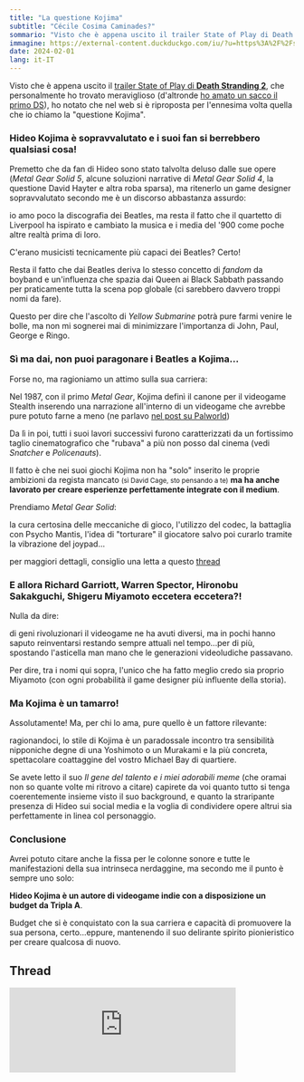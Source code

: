 ```yaml
---
title: "La questione Kojima"
subtitle: "Cécile Cosima Caminades?"
sommario: "Visto che è appena uscito il trailer State of Play di Death Stranding 2, che personalmente ho trovato meraviglioso (d'altronde ho amato un sacco il primo DS..."
immagine: https://external-content.duckduckgo.com/iu/?u=https%3A%2F%2Fstatic1.thegamerimages.com%2Fwordpress%2Fwp-content%2Fuploads%2F2019%2F12%2FHideo-kojima-standing-next-to-kojima-productions-logo.jpg
date: 2024-02-01
lang: it-IT
---
```


Visto che è appena uscito il [trailer State of Play di **Death Stranding 2**](https://www.youtube.com/watch?v=6cs-A1rNvEE), che personalmente ho trovato meraviglioso (d'altronde [ho amato un sacco il primo DS](/posts/ita/death-stranding-recensione/)), ho notato che nel web si è riproposta per l'ennesima volta quella che io chiamo la "questione Kojima".

### Hideo Kojima è sopravvalutato e i suoi fan si berrebbero qualsiasi cosa!

Premetto che da fan di Hideo sono stato talvolta deluso dalle sue opere (_Metal Gear Solid 5_, alcune soluzioni narrative di _Metal Gear Solid 4_, la questione David Hayter e altra roba sparsa), ma ritenerlo un game designer sopravvalutato secondo me è un discorso abbastanza assurdo:

io amo poco la discografia dei Beatles, ma resta il fatto che il quartetto di Liverpool ha ispirato e cambiato la musica e i media del '900 come poche altre realtà prima di loro.

C'erano musicisti tecnicamente più capaci dei Beatles? Certo!

Resta il fatto che dai Beatles deriva lo stesso concetto di _fandom_ da boyband e un'influenza che spazia dai Queen ai Black Sabbath passando per praticamente tutta la scena pop globale (ci sarebbero davvero troppi nomi da fare).

Questo per dire che l'ascolto di _Yellow Submarine_ potrà pure farmi venire le bolle, ma non mi sognerei mai di minimizzare l'importanza di John, Paul, George e Ringo.

### Sì ma dai, non puoi paragonare i Beatles a Kojima...

Forse no, ma ragioniamo un attimo sulla sua carriera: 

Nel 1987, con il primo _Metal Gear_, Kojima definì il canone per il videogame Stealth inserendo una narrazione all'interno di un videogame che avrebbe pure potuto farne a meno (ne parlavo [nel post su Palworld](/posts/ita/palworld))

Da lì in poi, tutti i suoi lavori successivi furono caratterizzati da un fortissimo taglio cinematografico che "rubava" a più non posso dal cinema (vedi _Snatcher_ e _Policenauts_). 

Il fatto è che nei suoi giochi Kojima non ha "solo" inserito le proprie ambizioni da regista mancato <small>(sì David Cage, sto pensando a te)</small> **ma ha anche lavorato per creare esperienze perfettamente integrate con il medium**.

Prendiamo _Metal Gear Solid_:

la cura certosina delle meccaniche di gioco, l'utilizzo del codec, la battaglia con Psycho Mantis, l'idea di "torturare" il giocatore salvo poi curarlo tramite la vibrazione del joypad...

per maggiori dettagli, consiglio una letta a questo [thread](https://www.resetera.com/threads/metal-gear-solid-1-and-immersing-a-player-through-torture.15116/)

### E allora Richard Garriott, Warren Spector, Hironobu Sakakguchi, Shigeru Miyamoto eccetera eccetera?!

Nulla da dire: 

di geni rivoluzionari il videogame ne ha avuti diversi, ma in pochi hanno saputo reinventarsi restando sempre attuali nel tempo...per di più, spostando l'asticella man mano che le generazioni videoludiche passavano. 

Per dire, tra i nomi qui sopra, l'unico che ha fatto meglio credo sia proprio Miyamoto (con ogni probabilità il game designer più influente della storia).

### Ma Kojima è un tamarro!

Assolutamente! Ma, per chi lo ama, pure quello è un fattore rilevante:

ragionandoci, lo stile di Kojima è un paradossale incontro tra sensibilità nipponiche degne di una Yoshimoto o un Murakami e la più concreta, spettacolare coattaggine del vostro Michael Bay di quartiere.

Se avete letto il suo _Il gene del talento e i miei adorabili meme_ (che oramai non so quante volte mi ritrovo a citare) capirete da voi quanto tutto si tenga coerentemente insieme visto il suo background, e quanto la straripante presenza di Hideo sui social media e la voglia di condividere opere altrui sia perfettamente in linea col personaggio.

### Conclusione

Avrei potuto citare anche la fissa per le colonne sonore e tutte le manifestazioni della sua intrinseca nerdaggine, ma secondo me il punto è sempre uno solo:

**Hideo Kojima è un autore di videogame indie con a disposizione un budget da Tripla A**.

Budget che si è conquistato con la sua carriera e capacità di promuovere la sua persona, certo...eppure, mantenendo il suo delirante spirito pionieristico per creare qualcosa di nuovo.

## Thread

<iframe src="https://livellosegreto.it/@xabacadabra/111856135095637873/embed" class="mastodon-embed" style="max-width: 100%; border: 0" width="400" allowfullscreen="allowfullscreen"></iframe><script src="https://livellosegreto.it/embed.js" async="async"></script>